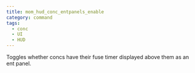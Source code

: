 ```yaml
---
title: mom_hud_conc_entpanels_enable
category: command
tags:
  - conc
  - UI
  - HUD
---
```


Toggles whether concs have their fuse timer displayed above them as an ent panel.
